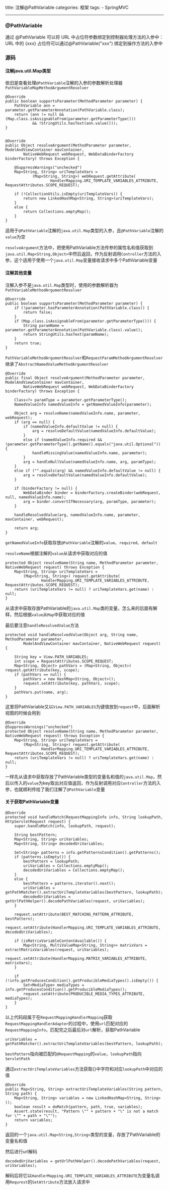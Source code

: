 title: 注解@PathVariable
categories: 框架
tags: 
	- SpringMVC

---

### @PathVariable

通过 @PathVariable 可以将 URL 中占位符参数绑定到控制器处理方法的入参中：URL 中的 {xxx} 占位符可以通过@PathVariable("xxx") 绑定到操作方法的入参中

### 源码

#### 注解java.util.Map类型

依旧是查看处理`@PathVariable`注解的入参的参数解析处理器`PathVariableMapMethodArgumentResolver`

```
@Override
public boolean supportsParameter(MethodParameter parameter) {
	PathVariable ann = parameter.getParameterAnnotation(PathVariable.class);
	return (ann != null && (Map.class.isAssignableFrom(parameter.getParameterType()))
			&& !StringUtils.hasText(ann.value()));
}


@Override
public Object resolveArgument(MethodParameter parameter, ModelAndViewContainer mavContainer,
		NativeWebRequest webRequest, WebDataBinderFactory binderFactory) throws Exception {

	@SuppressWarnings("unchecked")
	Map<String, String> uriTemplateVars =
			(Map<String, String>) webRequest.getAttribute(
					HandlerMapping.URI_TEMPLATE_VARIABLES_ATTRIBUTE, RequestAttributes.SCOPE_REQUEST);

	if (!CollectionUtils.isEmpty(uriTemplateVars)) {
		return new LinkedHashMap<String, String>(uriTemplateVars);
	}
	else {
		return Collections.emptyMap();
	}
}
```

适用于`@PathVariable`注解的`java.util.Map`类型的入参，且`@PathVariable`注解的`value`为空

`resolveArgument`方法中，把使用PathVariable方法传参的属性名和值获取到`java.util.Map<String,Object>`中然后返回，作为反射调用`Controller`方法的入参，这个适用于使用一个`java.util.Map`变量接收请求中多个PathVariable变量

#### 注解其他变量

注解入参不是`java.util.Map`类型时，使用的参数解析器为`PathVariableMethodArgumentResolver`

```
@Override
public boolean supportsParameter(MethodParameter parameter) {
	if (!parameter.hasParameterAnnotation(PathVariable.class)) {
		return false;
	}
	if (Map.class.isAssignableFrom(parameter.getParameterType())) {
		String paramName = parameter.getParameterAnnotation(PathVariable.class).value();
		return StringUtils.hasText(paramName);
	}
	return true;
}

```

`PathVariableMethodArgumentResolver`和`RequestParamMethodArgumentResolver`继承了`AbstractNamedValueMethodArgumentResolver`

```
@Override
public final Object resolveArgument(MethodParameter parameter, ModelAndViewContainer mavContainer,
		NativeWebRequest webRequest, WebDataBinderFactory binderFactory) throws Exception {

	Class<?> paramType = parameter.getParameterType();
	NamedValueInfo namedValueInfo = getNamedValueInfo(parameter);

	Object arg = resolveName(namedValueInfo.name, parameter, webRequest);
	if (arg == null) {
		if (namedValueInfo.defaultValue != null) {
			arg = resolveDefaultValue(namedValueInfo.defaultValue);
		}
		else if (namedValueInfo.required && !parameter.getParameterType().getName().equals("java.util.Optional")) {
			handleMissingValue(namedValueInfo.name, parameter);
		}
		arg = handleNullValue(namedValueInfo.name, arg, paramType);
	}
	else if ("".equals(arg) && namedValueInfo.defaultValue != null) {
		arg = resolveDefaultValue(namedValueInfo.defaultValue);
	}

	if (binderFactory != null) {
		WebDataBinder binder = binderFactory.createBinder(webRequest, null, namedValueInfo.name);
		arg = binder.convertIfNecessary(arg, paramType, parameter);
	}

	handleResolvedValue(arg, namedValueInfo.name, parameter, mavContainer, webRequest);

	return arg;
}
```

`getNamedValueInfo`获取存放`@PathVariable`注解的`value`、`required`、`default`

`resolveName`根据注解的`value`从请求中获取对应的值

```
protected Object resolveName(String name, MethodParameter parameter, NativeWebRequest request) throws Exception {
	Map<String, String> uriTemplateVars =
		(Map<String, String>) request.getAttribute(
				HandlerMapping.URI_TEMPLATE_VARIABLES_ATTRIBUTE, RequestAttributes.SCOPE_REQUEST);
	return (uriTemplateVars != null) ? uriTemplateVars.get(name) : null;
}
```

从请求中获取存放PathVariable的`java.util.Map`类的变量，怎么来的后面有解释，然后根据`value`从`Map`中获取对应的值

最后要注意`handleResolvedValue`方法

```
protected void handleResolvedValue(Object arg, String name, MethodParameter parameter,
		ModelAndViewContainer mavContainer, NativeWebRequest request) {

	String key = View.PATH_VARIABLES;
	int scope = RequestAttributes.SCOPE_REQUEST;
	Map<String, Object> pathVars = (Map<String, Object>) request.getAttribute(key, scope);
	if (pathVars == null) {
		pathVars = new HashMap<String, Object>();
		request.setAttribute(key, pathVars, scope);
	}
	pathVars.put(name, arg);
}
```

这里将PathVariable又以`View.PATH_VARIABLES`为键值放到`request`中，后面解析视图的时候会用到

```
@Override
@SuppressWarnings("unchecked")
protected Object resolveName(String name, MethodParameter parameter, NativeWebRequest request) throws Exception {
	Map<String, String> uriTemplateVars =
		(Map<String, String>) request.getAttribute(
				HandlerMapping.URI_TEMPLATE_VARIABLES_ATTRIBUTE, RequestAttributes.SCOPE_REQUEST);
	return (uriTemplateVars != null) ? uriTemplateVars.get(name) : null;
}
```

一样先从请求中获取存放了PathVariable类型的变量名和值的`java.util.Map`，然后以传入的`value`为key取出对应值返回，作为反射调用对应`Controller`方法的入参，也就顺利传给了我们注解了`@PathVariable`变量

#### 关于获取PathVariable变量

```
@Override
protected void handleMatch(RequestMappingInfo info, String lookupPath, HttpServletRequest request) {
	super.handleMatch(info, lookupPath, request);

	String bestPattern;
	Map<String, String> uriVariables;
	Map<String, String> decodedUriVariables;

	Set<String> patterns = info.getPatternsCondition().getPatterns();
	if (patterns.isEmpty()) {
		bestPattern = lookupPath;
		uriVariables = Collections.emptyMap();
		decodedUriVariables = Collections.emptyMap();
	}
	else {
		bestPattern = patterns.iterator().next();
		uriVariables = getPathMatcher().extractUriTemplateVariables(bestPattern, lookupPath);
		decodedUriVariables = getUrlPathHelper().decodePathVariables(request, uriVariables);
	}

	request.setAttribute(BEST_MATCHING_PATTERN_ATTRIBUTE, bestPattern);
	request.setAttribute(HandlerMapping.URI_TEMPLATE_VARIABLES_ATTRIBUTE, decodedUriVariables);

	if (isMatrixVariableContentAvailable()) {
		Map<String, MultiValueMap<String, String>> matrixVars = extractMatrixVariables(request, uriVariables);
		request.setAttribute(HandlerMapping.MATRIX_VARIABLES_ATTRIBUTE, matrixVars);
	}

	if (!info.getProducesCondition().getProducibleMediaTypes().isEmpty()) {
		Set<MediaType> mediaTypes = info.getProducesCondition().getProducibleMediaTypes();
		request.setAttribute(PRODUCIBLE_MEDIA_TYPES_ATTRIBUTE, mediaTypes);
	}
}
```

以上代码段属于在`RequestMappingHandlerMapping`获取`RequestMappingHandlerAdapter`的过程中，使用`url`匹配对应的`RequestMappingInfo`，匹配完之后最后对`url`解析，获取PathVariable

```
uriVariables = getPathMatcher().extractUriTemplateVariables(bestPattern, lookupPath);
```

`bestPattern`指向被匹配的`@RequestMapping`的`value`，`lookupPath`指向`ServletPath`

通过`extractUriTemplateVariables`方法获取{}中字符和对应`lookupPath`中对应的值

```
@Override
public Map<String, String> extractUriTemplateVariables(String pattern, String path) {
	Map<String, String> variables = new LinkedHashMap<String, String>();
	boolean result = doMatch(pattern, path, true, variables);
	Assert.state(result, "Pattern \"" + pattern + "\" is not a match for \"" + path + "\"");
	return variables;
}
```

返回的一个`java.util.Map<String,String>`类型的变量，存放了PathVariable的变量名和值

然后进行url解码

```
decodedUriVariables = getUrlPathHelper().decodePathVariables(request, uriVariables);
```

解码后将它以`HandlerMapping.URI_TEMPLATE_VARIABLES_ATTRIBUTE`为变量名调用`Requrest`的`SetAttribute`方法放入请求中



